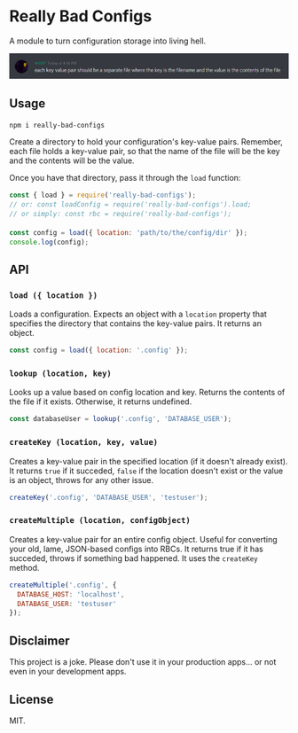 # Really Bad Configs

A module to turn configuration storage into living hell.

![each key value pair should be a separate file where the key is the filename and the value is the contents of the file](assets/screenshot.png)

## Usage

```sh
npm i really-bad-configs
```

Create a directory to hold your configuration's key-value pairs. Remember, each file holds a key-value pair, so that the name of the file will be the key and the contents will be the value.

Once you have that directory, pass it through the `load` function:

```js
const { load } = require('really-bad-configs');
// or: const loadConfig = require('really-bad-configs').load;
// or simply: const rbc = require('really-bad-configs');

const config = load({ location: 'path/to/the/config/dir' });
console.log(config);
```

## API

### `load ({ location })`

Loads a configuration. Expects an object with a `location` property that specifies the directory that contains the key-value pairs. It returns an object.

```js
const config = load({ location: '.config' });
```

### `lookup (location, key)`

Looks up a value based on config location and key. Returns the contents of the file if it exists. Otherwise, it returns undefined.

```js
const databaseUser = lookup('.config', 'DATABASE_USER');
```

### `createKey (location, key, value)`

Creates a key-value pair in the specified location (if it doesn't already exist). It returns `true` if it succeded, `false` if the location doesn't exist or the value is an object, throws for any other issue.

```js
createKey('.config', 'DATABASE_USER', 'testuser');
```

### `createMultiple (location, configObject)`

Creates a key-value pair for an entire config object. Useful for converting your old, lame, JSON-based configs into RBCs. It returns true if it has succeded, throws if something bad happened. It uses the `createKey` method.

```js
createMultiple('.config', {
  DATABASE_HOST: 'localhost',
  DATABASE_USER: 'testuser'
});
```

## Disclaimer

This project is a joke. Please don't use it in your production apps... or not even in your development apps.

## License

MIT.
